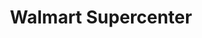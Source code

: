 ---
title: "Walmart Supercenter"
url: /clermont/walmart-supercenter-johns-lake-road/
shop: supermarket
---